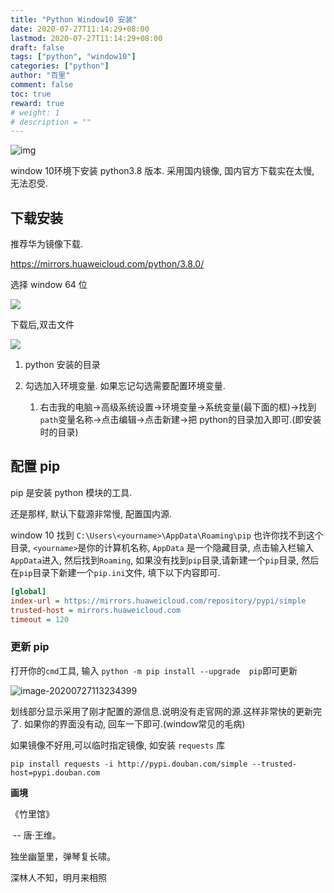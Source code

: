 ```yaml
---
title: "Python Window10 安装"
date: 2020-07-27T11:14:29+08:00
lastmod: 2020-07-27T11:14:29+08:00
draft: false
tags: ["python", "window10"]
categories: ["python"]
author: "百里"
comment: false
toc: true
reward: true
# weight: 1
# description = ""
---
```


![img](https://cdn.jsdelivr.net/gh/yezihack/assets/b/20200727113627.webp?imageslim)

window 10环境下安装 python3.8 版本. 采用国内镜像, 国内官方下载实在太慢, 无法忍受. 

## 下载安装

推荐华为镜像下载.

https://mirrors.huaweicloud.com/python/3.8.0/

选择 window 64 位

![](https://cdn.jsdelivr.net/gh/yezihack/assets/b/20200727111833.png?imageslim)

下载后,双击文件

![](https://cdn.jsdelivr.net/gh/yezihack/assets/b/20200727112728.png?imageslim)


1.  python 安装的目录
2. 勾选加入环境变量. 如果忘记勾选需要配置环境变量. 

   1. 右击我的电脑->高级系统设置->环境变量->系统变量(最下面的框)->找到`path`变量名称->点击编辑->点击新建->把 python的目录加入即可.(即安装时的目录)

## 配置 pip

pip 是安装 python 模块的工具.

还是那样, 默认下载源非常慢, 配置国内源.

window 10 找到 `C:\Users\<yourname>\AppData\Roaming\pip` 也许你找不到这个目录, `<yourname>`是你的计算机名称, `AppData` 是一个隐藏目录, 点击输入栏输入`AppData`进入, 然后找到`Roaming`, 如果没有找到`pip`目录,请新建一个`pip`目录, 然后在`pip`目录下新建一个`pip.ini`文件, 填下以下内容即可.

```ini
[global]
index-url = https://mirrors.huaweicloud.com/repository/pypi/simple
trusted-host = mirrors.huaweicloud.com
timeout = 120
```

### 更新 pip 

打开你的`cmd`工具, 输入 `python -m pip install --upgrade  pip`即可更新

![image-20200727113234399](https://cdn.jsdelivr.net/gh/yezihack/assets/b/20200727113235.png?imageslim)

划线部分显示采用了刚才配置的源信息.说明没有走官网的源.这样非常快的更新完了. 如果你的界面没有动, 回车一下即可.(window常见的毛病)



如果镜像不好用,可以临时指定镜像, 如安装 `requests` 库

```
pip install requests -i http://pypi.douban.com/simple --trusted-host=pypi.douban.com
```





**画境**

《竹里馆》

​					-- 唐·王维。

独坐幽篁里，弹琴复长啸。

深林人不知，明月来相照
